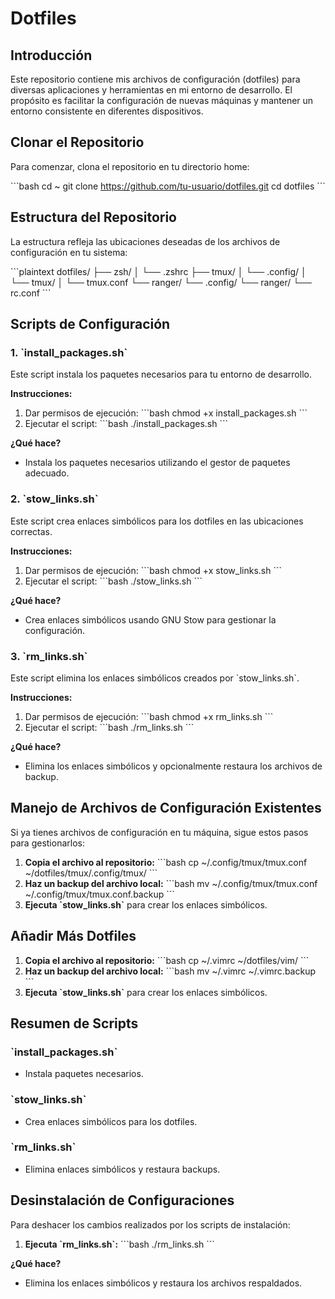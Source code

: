 
# Dotfiles

## Introducción
Este repositorio contiene mis archivos de configuración (dotfiles) para diversas aplicaciones y herramientas en mi entorno de desarrollo. El propósito es facilitar la configuración de nuevas máquinas y mantener un entorno consistente en diferentes dispositivos.

## Clonar el Repositorio
Para comenzar, clona el repositorio en tu directorio home:

\`\`\`bash
cd ~
git clone https://github.com/tu-usuario/dotfiles.git
cd dotfiles
\`\`\`

## Estructura del Repositorio
La estructura refleja las ubicaciones deseadas de los archivos de configuración en tu sistema:

\`\`\`plaintext
dotfiles/
├── zsh/
│   └── .zshrc
├── tmux/
│   └── .config/
│       └── tmux/
│           └── tmux.conf
└── ranger/
    └── .config/
        └── ranger/
            └── rc.conf
\`\`\`

## Scripts de Configuración

### 1. \`install_packages.sh\`
Este script instala los paquetes necesarios para tu entorno de desarrollo.

**Instrucciones:**
1. Dar permisos de ejecución:
   \`\`\`bash
   chmod +x install_packages.sh
   \`\`\`
2. Ejecutar el script:
   \`\`\`bash
   ./install_packages.sh
   \`\`\`

**¿Qué hace?**
- Instala los paquetes necesarios utilizando el gestor de paquetes adecuado.

### 2. \`stow_links.sh\`
Este script crea enlaces simbólicos para los dotfiles en las ubicaciones correctas.

**Instrucciones:**
1. Dar permisos de ejecución:
   \`\`\`bash
   chmod +x stow_links.sh
   \`\`\`
2. Ejecutar el script:
   \`\`\`bash
   ./stow_links.sh
   \`\`\`

**¿Qué hace?**
- Crea enlaces simbólicos usando GNU Stow para gestionar la configuración.

### 3. \`rm_links.sh\`
Este script elimina los enlaces simbólicos creados por \`stow_links.sh\`.

**Instrucciones:**
1. Dar permisos de ejecución:
   \`\`\`bash
   chmod +x rm_links.sh
   \`\`\`
2. Ejecutar el script:
   \`\`\`bash
   ./rm_links.sh
   \`\`\`

**¿Qué hace?**
- Elimina los enlaces simbólicos y opcionalmente restaura los archivos de backup.

## Manejo de Archivos de Configuración Existentes

Si ya tienes archivos de configuración en tu máquina, sigue estos pasos para gestionarlos:

1. **Copia el archivo al repositorio:**
   \`\`\`bash
   cp ~/.config/tmux/tmux.conf ~/dotfiles/tmux/.config/tmux/
   \`\`\`
2. **Haz un backup del archivo local:**
   \`\`\`bash
   mv ~/.config/tmux/tmux.conf ~/.config/tmux/tmux.conf.backup
   \`\`\`
3. **Ejecuta \`stow_links.sh\`** para crear los enlaces simbólicos.

## Añadir Más Dotfiles
1. **Copia el archivo al repositorio:**
   \`\`\`bash
   cp ~/.vimrc ~/dotfiles/vim/
   \`\`\`
2. **Haz un backup del archivo local:**
   \`\`\`bash
   mv ~/.vimrc ~/.vimrc.backup
   \`\`\`
3. **Ejecuta \`stow_links.sh\`** para crear los enlaces simbólicos.

## Resumen de Scripts

### \`install_packages.sh\`
- Instala paquetes necesarios.

### \`stow_links.sh\`
- Crea enlaces simbólicos para los dotfiles.

### \`rm_links.sh\`
- Elimina enlaces simbólicos y restaura backups.

## Desinstalación de Configuraciones

Para deshacer los cambios realizados por los scripts de instalación:

1. **Ejecuta \`rm_links.sh\`:**
   \`\`\`bash
   ./rm_links.sh
   \`\`\`

**¿Qué hace?**
- Elimina los enlaces simbólicos y restaura los archivos respaldados.
